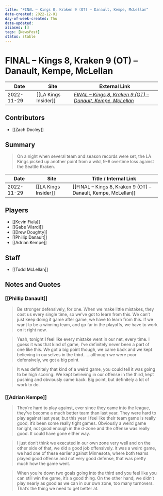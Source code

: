 ```yaml
---
title: "FINAL – Kings 8, Kraken 9 (OT) – Danault, Kempe, McLellan"
date-created: 2022-12-01
day-of-week-created: Thu
date-updated: 
aliases: []
tags: [NewsPost]
status: stable
---
```


# FINAL – Kings 8, Kraken 9 (OT) – Danault, Kempe, McLellan

| Date       | Site                 | External Link                                                                                                                                          |
| ---------- | -------------------- | ------------------------------------------------------------------------------------------------------------------------------------------------------ |
| 2022-11-29 | [[LA Kings Insider]] | [*FINAL – Kings 8, Kraken 9 (OT) – Danault, Kempe, McLellan*](https://lakingsinsider.com/2022/11/29/final-kings-8-kraken-9-ot-danault-kempe-mclellan/) |

## Contributors
- [[Zach Dooley]]

## Summary
> On a night when several team and season records were set, the LA Kings picked up another point from a wild, 9-8 overtime loss against the Seattle Kraken.

| Date       | Site                 | Title / Internal Link                                         |
| ---------- | -------------------- | ------------------------------------------------------------- |
| 2022-11-29 | [[LA Kings Insider]] | [[FINAL – Kings 8, Kraken 9 (OT) – Danault, Kempe, McLellan]] |

## Players
- [[Kevin Fiala]]
- [[Gabe Vilardi]]
- [[Drew Doughty]]
- [[Phillip Danault]]
- [[Adrian Kempe]]

## Staff
- [[Todd McLellan]]

## Notes and Quotes
### [[Phillip Danault]]
> Be stronger defensively, for one. When we make little mistakes, they cost us every single time, so we’ve got to learn from this. We can’t just keep doing it game after game, we have to learn from this. If we want to be a winning team, and go far in the playoffs, we have to work on it right now.

> Yeah, tonight I feel like every mistake went in our net, every time. I guess it was that kind of game, I’ve definitely never been a part of one like this. We got a big point though, we came back and we kept believing in ourselves in the third……although we were poor defensively, we got a big point.

> It was definitely that kind of a weird game, you could tell it was going to be high scoring. We kept believing in our offense in the third, kept pushing and obviously came back. Big point, but definitely a lot of work to do.

### [[Adrian Kempe]]
> They’re hard to play against, ever since they came into the league, they’ve become a much better team than last year. They were hard to play against last year, but this year I feel like their team game is really good, it’s been some really tight games. Obviously a weird game tonight, not good enough in the d-zone and the offense was really good. It could have gone either way.

> I just don’t think we executed in our own zone very well and on the other side of that, we did a good job offensively. It was a weird game, we had one of these earlier against Minnesota, where both teams played good offense and not very good defense, that was pretty much how the game went.

> When you’re down two goals going into the third and you feel like you can still win the game, it’s a good thing. On the other hand, we didn’t play nearly as good as we can in our own zone, too many turnovers. That’s the thing we need to get better at.

